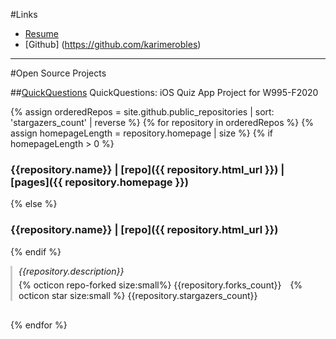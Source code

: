 #Links
- [Resume](https://github.com/karimerobles/karimerobles.github.io/blob/main/Karime%20Robles%20Resume%208:20.pdf)
- [Github] (https://github.com/karimerobles)

---

#Open Source Projects

##[QuickQuestions](https://github.com/karimerobles/quickquestions)
QuickQuestions: iOS Quiz App Project for W995-F2020



{% assign orderedRepos = site.github.public_repositories | sort: 'stargazers_count' | reverse %}
{% for repository in orderedRepos %}
{% assign homepageLength = repository.homepage | size %}
{% if homepageLength > 0 %}
### {{repository.name}} | [repo]({{ repository.html_url }}) | [pages]({{ repository.homepage }}) 
{% else %}
### {{repository.name}} | [repo]({{ repository.html_url }})
{% endif %}
<div style="border-left: 3px solid #CCC; padding-left: 10px; margin-bottom: 30px">
<i>{{repository.description}}</i>
<p style="margin-top: 5px"><span style="margin-right:10px">{% octicon repo-forked size:small%} {{repository.forks_count}}</span> {% octicon star size:small %} {{repository.stargazers_count}} </p>
</div>

{% endfor %}
